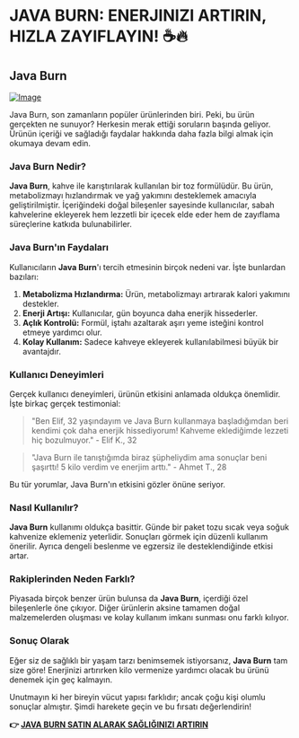 # JAVA BURN: ENERJINIZI ARTIRIN, HIZLA ZAYIFLAYIN! ☕🔥

## Java Burn

[![Image](https://morningcoffeeritual.net/images/3-pouches.png)](https://gchaffi.com/DqWyHK3F)

Java Burn, son zamanların popüler ürünlerinden biri. Peki, bu ürün gerçekten ne sunuyor? Herkesin merak ettiği soruların başında geliyor. Ürünün içeriği ve sağladığı faydalar hakkında daha fazla bilgi almak için okumaya devam edin.

### Java Burn Nedir?

**Java Burn**, kahve ile karıştırılarak kullanılan bir toz formülüdür. Bu ürün, metabolizmayı hızlandırmak ve yağ yakımını desteklemek amacıyla geliştirilmiştir. İçeriğindeki doğal bileşenler sayesinde kullanıcılar, sabah kahvelerine ekleyerek hem lezzetli bir içecek elde eder hem de zayıflama süreçlerine katkıda bulunabilirler.

### Java Burn'ın Faydaları

Kullanıcıların **Java Burn**'ı tercih etmesinin birçok nedeni var. İşte bunlardan bazıları:

1. **Metabolizma Hızlandırma:** Ürün, metabolizmayı artırarak kalori yakımını destekler.
2. **Enerji Artışı:** Kullanıcılar, gün boyunca daha enerjik hissederler.
3. **Açlık Kontrolü:** Formül, iştahı azaltarak aşırı yeme isteğini kontrol etmeye yardımcı olur.
4. **Kolay Kullanım:** Sadece kahveye ekleyerek kullanılabilmesi büyük bir avantajdır.

### Kullanıcı Deneyimleri

Gerçek kullanıcı deneyimleri, ürünün etkisini anlamada oldukça önemlidir. İşte birkaç gerçek testimonial:

> "Ben Elif, 32 yaşındayım ve Java Burn kullanmaya başladığımdan beri kendimi çok daha enerjik hissediyorum! Kahveme eklediğimde lezzeti hiç bozulmuyor." - Elif K., 32

> "Java Burn ile tanıştığımda biraz şüpheliydim ama sonuçlar beni şaşırttı! 5 kilo verdim ve enerjim arttı." - Ahmet T., 28

Bu tür yorumlar, Java Burn'ın etkisini gözler önüne seriyor.

### Nasıl Kullanılır?

**Java Burn** kullanımı oldukça basittir. Günde bir paket tozu sıcak veya soğuk kahvenize eklemeniz yeterlidir. Sonuçları görmek için düzenli kullanım önerilir. Ayrıca dengeli beslenme ve egzersiz ile desteklendiğinde etkisi artar.

### Rakiplerinden Neden Farklı?

Piyasada birçok benzer ürün bulunsa da **Java Burn**, içerdiği özel bileşenlerle öne çıkıyor. Diğer ürünlerin aksine tamamen doğal malzemelerden oluşması ve kolay kullanım imkanı sunması onu farklı kılıyor.

### Sonuç Olarak

Eğer siz de sağlıklı bir yaşam tarzı benimsemek istiyorsanız, **Java Burn** tam size göre! Enerjinizi artırırken kilo vermenize yardımcı olacak bu ürünü denemek için geç kalmayın.

Unutmayın ki her bireyin vücut yapısı farklıdır; ancak çoğu kişi olumlu sonuçlar almıştır. Şimdi harekete geçin ve bu fırsatı değerlendirin!



**👉 [JAVA BURN SATIN ALARAK SAĞLIĞINIZI ARTIRIN](https://gchaffi.com/DqWyHK3F)**